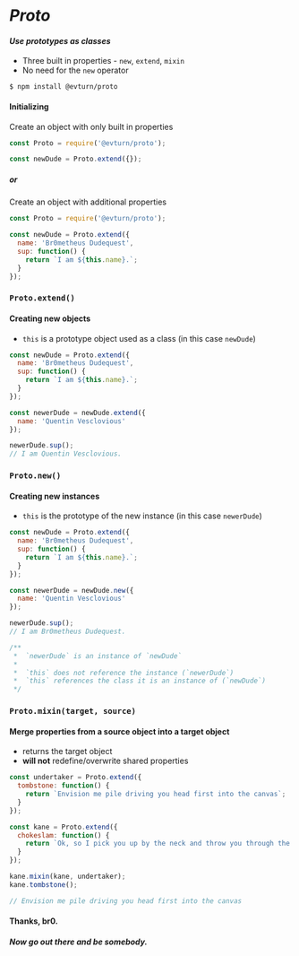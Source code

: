 # _Proto_
#### _Use prototypes as classes_

* Three built in properties - `new`, `extend`, `mixin`
* No need for the `new` operator

`$ npm install @evturn/proto`

#### Initializing
 Create an object with only built in properties


```javascript
const Proto = require('@evturn/proto');

const newDude = Proto.extend({});
```
##### or

Create an object with additional properties

```javascript
const Proto = require('@evturn/proto');

const newDude = Proto.extend({
  name: 'Br0metheus Dudequest',
  sup: function() {
    return `I am ${this.name}.`;
  }
});
```

### `Proto.extend()`
#### Creating new objects
* `this` is a prototype object used as a class (in this case `newDude`)

```javascript
const newDude = Proto.extend({
  name: 'Br0metheus Dudequest',
  sup: function() {
    return `I am ${this.name}.`;
  }
});

const newerDude = newDude.extend({
  name: 'Quentin Vesclovious'
});

newerDude.sup();
// I am Quentin Vesclovious.
```

### `Proto.new()`
#### Creating new instances
* `this` is the prototype of the new instance (in this case `newerDude`)

```javascript
const newDude = Proto.extend({
  name: 'Br0metheus Dudequest',
  sup: function() {
    return `I am ${this.name}.`;
  }
});

const newerDude = newDude.new({
  name: 'Quentin Vesclovious'
});

newerDude.sup();
// I am Br0metheus Dudequest.

/**
 *  `newerDude` is an instance of `newDude`
 *
 *  `this` does not reference the instance (`newerDude`)
 *  `this` references the class it is an instance of (`newDude`)
 */

```

### `Proto.mixin(target, source)`
#### Merge properties from a source object into a target object
* returns the target object
* __will not__ redefine/overwrite shared properties
```javascript
const undertaker = Proto.extend({
  tombstone: function() {
    return `Envision me pile driving you head first into the canvas`;
  }
});

const kane = Proto.extend({
  chokeslam: function() {
    return `Ok, so I pick you up by the neck and throw you through the Spanish announcer's table`;
  }
});

kane.mixin(kane, undertaker);
kane.tombstone();

// Envision me pile driving you head first into the canvas
```

#### Thanks, br0.
##### Now go out there and be somebody.